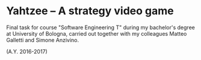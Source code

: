 # Yahtzee – A strategy video game

Final task for course "Software Engineering T" during my bachelor's degree at University of Bologna, carried out together with my colleagues Matteo Galletti and Simone Anzivino.

(A.Y. 2016-2017)
